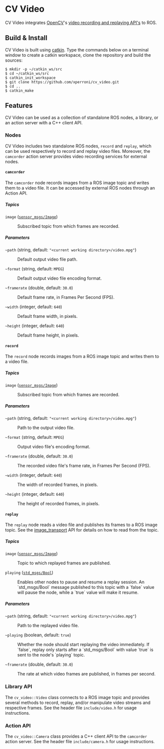 CV Video
========

CV Video integrates [OpenCV](http://opencv.org/)'s [video recording and replaying API's](http://docs.opencv.org/2.4/modules/highgui/doc/reading_and_writing_images_and_video.html) to ROS.

Build & Install
---------------

CV Video is built using [catkin](http://wiki.ros.org/catkin). Type the commands below on a terminal window to create a catkin workspace, clone the repository and build the sources:

    $ mkdir -p ~/catkin_ws/src
    $ cd ~/catkin_ws/src
    $ catkin_init_workspace
    $ git clone https://github.com/xperroni/cv_video.git
    $ cd ..
    $ catkin_make

Features
--------

CV Video can be used as a collection of standalone ROS nodes, a library, or an action server with a C++ client API.

### Nodes

CV Video includes two standalone ROS nodes, `record` and `replay`, which can be used respectively to record and replay video files. Moreover, the `camcorder` action server provides video recording services for external nodes.

#### `camcorder`

The `camcorder` node records images from a ROS image topic and writes them to a video file. It can be accessed by external ROS nodes through an Action API.

##### Topics

`image` ([`sensor_msgs/Image`](http://docs.ros.org/api/sensor_msgs/html/msg/Image.html))
<p style ="margin-left:40px">
  Subscribed topic from which frames are recorded.
</p>

##### Parameters

`~path` (string, default: `"<current working directory>/video.mpg"`)
<p style ="margin-left:40px">
  Default output video file path.
</p>

`~format` (string, default: `MPEG`)
<p style ="margin-left:40px">
  Default output video file encoding format.
</p>

`~framerate` (double, default: `30.0`)
<p style ="margin-left:40px">
  Default frame rate, in Frames Per Second (FPS).
</p>

`~width` (integer, default: `640`)
<p style ="margin-left:40px">
  Default frame width, in pixels.
</p>

`~height` (integer, default: `640`)
<p style ="margin-left:40px">
  Default frame height, in pixels.
</p>

#### `record`

The `record` node records images from a ROS image topic and writes them to a video file.

##### Topics

`image` ([`sensor_msgs/Image`](http://docs.ros.org/api/sensor_msgs/html/msg/Image.html))
<p style ="margin-left:40px">
  Subscribed topic from which frames are recorded.
</p>

##### Parameters

`~path` (string, default: `"<current working directory>/video.mpg"`)
<p style ="margin-left:40px">
  Path to the output video file.
</p>

`~format` (string, default: `MPEG`)
<p style ="margin-left:40px">
  Output video file's encoding format.
</p>

`~framerate` (double, default: `30.0`)
<p style ="margin-left:40px">
  The recorded video file's frame rate, in Frames Per Second (FPS).
</p>

`~width` (integer, default: `640`)
<p style ="margin-left:40px">
  The width of recorded frames, in pixels.
</p>

`~height` (integer, default: `640`)
<p style ="margin-left:40px">
  The height of recorded frames, in pixels.
</p>

#### `replay`

The `replay` node reads a video file and publishes its frames to a ROS image topic. See the [image_transport](http://wiki.ros.org/image_transport) API for details on how to read from the topic.

##### Topics

`image` ([`sensor_msgs/Image`](http://docs.ros.org/api/sensor_msgs/html/msg/Image.html))
<p style ="margin-left:40px">
  Topic to which replayed frames are published.
</p>

`playing` ([`std_msgs/Bool`](http://docs.ros.org/api/std_msgs/html/msg/Bool.html))
<p style ="margin-left:40px">
  Enables other nodes to pause and resume a replay session. An `std_msgs/Bool` message published to this topic with a `false` value will pause the node, while a `true` value will make it resume.
</p>

##### Parameters

`~path` (string, default: `"<current working directory>/video.mpg"`)
<p style ="margin-left:40px">
  Path to the replayed video file.
</p>

`~playing` (boolean, default: `true`)
<p style ="margin-left:40px">
  Whether the node should start replaying the video immediately. If `false`, replay only starts after a `std_msgs/Bool` with value `true` is sent to the node's `playing` topic.
</p>

`~framerate` (double, default: `30.0`)
<p style ="margin-left:40px">
  The rate at which video frames are published, in frames per second.
</p>

### Library API

The `cv_video::Video` class connects to a ROS image topic and provides several methods to record, replay, and/or manipulate video streams and respective frames. See the header file `include/video.h` for usage instructions.

### Action API

The `cv_video::Camera` class provides a C++ client API to the `camcorder` action server. See the header file `include/camera.h` for usage instructions.
